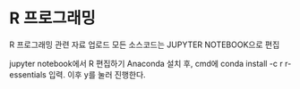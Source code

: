 # R 프로그래밍

R 프로그래밍 관련 자료 업로드
모든 소스코드는 JUPYTER NOTEBOOK으로 편집

jupyter notebook에서 R 편집하기
Anaconda 설치 후, cmd에 conda install -c r r-essentials 입력. 이후 y를 눌러 진행한다.

